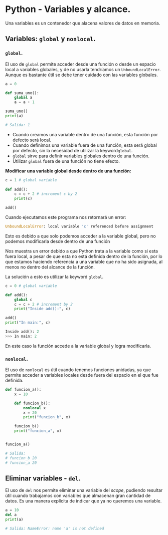 # Python - Variables y alcance.

Una variables es un contenedor que alacena valores de datos en memoria.



## Variables: `global` y `nonlocal`.

### `global`.

El uso de `global` permite acceder desde una función o desde un espacio local a variables globales, y de no usarla tendríamos un `UnboundLocalError`. Aunque es bastante útil se debe tener cuidado con las variables globales.

```python
a = 0

def suma_uno():
    global a
    a = a + 1

suma_uno()
print(a)

# Salida: 1
```

- Cuando creamos una variable dentro de una función, esta función por defecto será local.
- Cuando definimos una variable fuera de una función, esta será global por defecto, sin la necesidad de utilizar la keyword`global`.
- `global` sirve para definir variables globales dentro de una función.
- Utilizar `global` fuera de una función no tiene efecto.

__Modificar una variable global desde dentro de una función:__

```python
c = 1 # global variable
    
def add():
    c = c + 2 # increment c by 2
    print(c)

add()
```

Cuando ejecutamos este programa nos retornará un error:

```python
UnboundLocalError: local variable 'c' referenced before assignment
```

Esto es debido a que solo podemos acceder a la variable global, pero no podemos modificarla desde dentro de una función

Nos muestra un error debido a que Python trata a la variable como si esta fuera local, a pesar de que esta no está definida dentro de la función, por lo que estamos haciendo referencia a una variable que no ha sido asignada, al menos no dentro del alcance de la función. 

La solución a esto es utilizar la keyword `global`.

```python
c = 0 # global variable

def add():
    global c
    c = c + 2 # increment by 2
    print("Inside add():", c)

add()
print("In main:", c)

Inside add(): 2
>>> In main: 2
```

En este caso la función accede a la variable global y logra modificarla.

### `nonlocal`.

El uso de `nonlocal` es útil cuando tenemos funciones anidadas, ya que permite acceder a variables locales desde fuera del espacio en el que fue definida.

```python
def funcion_a():
    x = 10

    def funcion_b():
        nonlocal x
        x = 20
        print("funcion_b", x)

    funcion_b()
    print("funcion_a", x)


funcion_a()

# Salida:
# funcion_b 20
# funcion_a 20
```



## Eliminar variables - `del`.

El uso de `del` nos permite eliminar una variable del _scope_, pudiendo resultar útil cuando trabajamos con variables que almacenan gran cantidad de datos. Es una manera explícita de indicar que ya no queremos una variable.

```python
a = 10
del a
print(a)

# Salida: NameError: name 'a' is not defined
```

